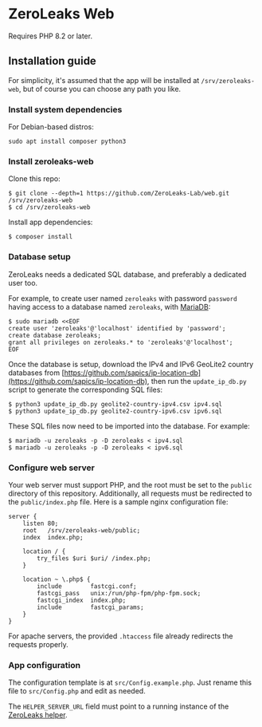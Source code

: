 # ZeroLeaks Web

Requires PHP 8.2 or later.

## Installation guide

For simplicity, it's assumed that the app will be installed at `/srv/zeroleaks-web`, but of course you can choose any path you like.

### Install system dependencies

For Debian-based distros:

```
sudo apt install composer python3
```

### Install zeroleaks-web

Clone this repo:

```
$ git clone --depth=1 https://github.com/ZeroLeaks-Lab/web.git /srv/zeroleaks-web
$ cd /srv/zeroleaks-web
```

Install app dependencies:

```
$ composer install
```

### Database setup

ZeroLeaks needs a dedicated SQL database, and preferably a dedicated user too.

For example, to create user named `zeroleaks` with password `password` having access to a database named `zeroleaks`, with [MariaDB](https://mariadb.org):

```
$ sudo mariadb <<EOF
create user 'zeroleaks'@'localhost' identified by 'password';
create database zeroleaks;
grant all privileges on zeroleaks.* to 'zeroleaks'@'localhost';
EOF
```

Once the database is setup, download the IPv4 and IPv6 GeoLite2 country databases from [https://github.com/sapics/ip-location-db](https://github.com/sapics/ip-location-db), then run the `update_ip_db.py` script to generate the corresponding SQL files:

```
$ python3 update_ip_db.py geolite2-country-ipv4.csv ipv4.sql
$ python3 update_ip_db.py geolite2-country-ipv6.csv ipv6.sql
```

These SQL files now need to be imported into the database. For example:

```
$ mariadb -u zeroleaks -p -D zeroleaks < ipv4.sql
$ mariadb -u zeroleaks -p -D zeroleaks < ipv6.sql
```

### Configure web server

Your web server must support PHP, and the root must be set to the `public` directory of this repository. Additionally, all requests must be redirected to the `public/index.php` file. Here is a sample nginx configuration file:

```nginx
server {
    listen 80;
    root   /srv/zeroleaks-web/public;
    index  index.php;

    location / {
        try_files $uri $uri/ /index.php;
    }

    location ~ \.php$ {
        include        fastcgi.conf;
        fastcgi_pass   unix:/run/php-fpm/php-fpm.sock;
        fastcgi_index  index.php;
        include        fastcgi_params;
    }
}
```

For apache servers, the provided `.htaccess` file already redirects the requests properly.

### App configuration

The configuration template is at `src/Config.example.php`. Just rename this file to `src/Config.php` and edit as needed.

The `HELPER_SERVER_URL` field must point to a running instance of the [ZeroLeaks helper](https://github.com/ZeroLeaks-Lab/helper).
